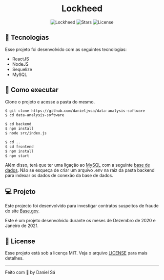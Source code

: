 <h1 align="center">
  Lockheed
</h1>

<p align="center">
  <img src="https://img.shields.io/static/v1?label=App&message=Lockheed&color=8257E5&labelColor=000000" alt="Lockheed" />
  
  <img src="https://img.shields.io/github/stars/danieljvsa/data-analysis-software?label=stars&message=MIT&color=8257E5&labelColor=000000" alt="Stars">

  <img  src="https://img.shields.io/static/v1?label=license&message=MIT&color=8257E5&labelColor=000000" alt="License">   
</p>

## 🧪 Tecnologias

Esse projeto foi desenvolvido com as seguintes tecnologias:

- ReactJS
- NodeJS
- Sequelize
- MySQL

## 🚀 Como executar

Clone o projeto e acesse a pasta do mesmo.

```bash
$ git clone https://github.com/danieljvsa/data-analysis-software
$ cd data-analysis-software
```

```bash
$ cd backend
$ npm install
$ node src/index.js
```

```bash
$ cd ..
$ cd frontend 
$ npm install
$ npm start
```

Além disso, terá que ter uma ligação ao [MySQL](https://dev.mysql.com/downloads/workbench/) com a seguinte [base de dados](https://mega.nz/file/IVdUjLaa#mGiu5t00Tp3xD5i-6k0qAAMIhgGEp0iFdYVH2CtkYG4). Não se esqueça de criar um arquivo .env na raiz da pasta backend para indexar os dados de conexão da base de dados.

## 💻 Projeto

Este projecto foi desenvolvido para investigar contratos suspeitos de fraude do site [Base.gov](https://www.base.gov.pt/base4). 

Este é um projeto desenvolvido durante os meses de Dezembro de 2020 e Janeiro de 2021.

## 📝 License

Esse projeto está sob a licença MIT. Veja o arquivo [LICENSE](LICENSE.md) para mais detalhes.

---

Feito com 💜 by Daniel Sá 

